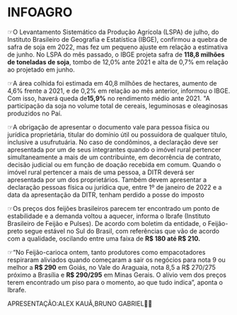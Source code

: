 <!DOCTYPE html>
<html lang="pt-br">

<head>
 <meta charset="UTF-8">
<title>↪INFOAGRO↩ A.B🗿🍷</title>
<link rel="stylesheet" href="index.css"
</head>


<body>

<h1>INFOAGRO</h1>
<p>☞O Levantamento Sistemático da Produção Agrícola (LSPA) de julho, do Instituto Brasileiro de Geografia e Estatística (IBGE), confirmou a quebra de safra de soja em 2022, mas fez um pequeno ajuste em relação a estimativa de junho. No LSPA do mês passado, 
o IBGE projeta safra de <strong>118,8 milhões de toneladas de soja</strong>, tombo de 12,0% ante 2021 e alta de 0,7% em relação ao projetado em junho. </p>
 </p>

<p>☞A área colhida foi estimada em 40,8 milhões de hectares, aumento de 4,6% frente a 2021, e de 0,2% em relação ao mês anterior, informou o IBGE. Com isso, haverá queda de<strong>15,9%</strong> no rendimento médio ante 2021. "A participação da soja no volume total de cereais, leguminosas 
e oleaginosas produzidos no Paí.</p>

<p>☞A obrigação de apresentar o documento vale para pessoa física ou jurídica proprietária, titular do domínio útil ou possuidora de qualquer título,
     inclusive a usufrutuária. No caso de condôminos, a declaração deve ser apresentada por um de seus integrantes quando o imóvel rural pertencer
      simultaneamente a mais de um contribuinte, em decorrência de contrato, decisão judicial ou em função de doação recebida em comum. Quando o imóvel
       rural pertencer a mais de uma pessoa, a DITR deverá ser apresentada por um dos proprietários. Também devem apresentar a declaração pessoas física
        ou jurídica que, entre 1º de janeiro de 2022 e a data da apresentação da DITR, tenham perdido a posse do imposto </p>

<p>☞Os preços dos feijões brasileiros parecem ter encontrado um ponto de estabilidade e a demanda voltou a aquecer, informa o Ibrafe (Instituto Brasileiro de
       Feijão e Pulses). De acordo com boletim da entidade, o Feijão-preto segue estável no Sul do Brasil, com referências que vão de acordo com a qualidade, 
       oscilando entre uma faixa de <strong>R$ 180 até R$ 210.</strong>  </p>

 <p>☞“No Feijão-carioca ontem, tanto produtores como empacotadores respiraram aliviados quando começaram a sair os negócios para nota 9 ou melhor a
      <strong>R$ 290</strong> em Goiás, no Vale do Araguaia, nota 8,5 a R$ 270/275 próximo a Brasília e <strong>R$ 290/295</strong> em Minas Gerais. O alívio vem dos preços terem 
 encontrado um piso para o momento, ao que tudo indica”, aponta o Ibrafe. </p>










<p>APRESENTAÇÃO:ALEX KAUÃ,BRUNO GABRIEL🗿🍷</p>
</body>




</html>

